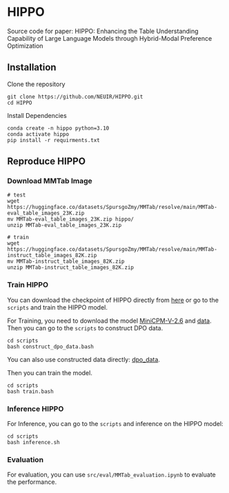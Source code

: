 # HIPPO
Source code for paper: HIPPO: Enhancing the Table Understanding Capability of Large Language Models through Hybrid-Modal Preference Optimization



## Installation

Clone the repository

```
git clone https://github.com/NEUIR/HIPPO.git
cd HIPPO
```

Install Dependencies

```
conda create -n hippo python=3.10
conda activate hippo
pip install -r requirments.txt
```



## Reproduce HIPPO

### Download MMTab Image
```
# test
wget https://huggingface.co/datasets/SpursgoZmy/MMTab/resolve/main/MMTab-eval_table_images_23K.zip
mv MMTab-eval_table_images_23K.zip hippo/
unzip MMTab-eval_table_images_23K.zip

# train
wget https://huggingface.co/datasets/SpursgoZmy/MMTab/resolve/main/MMTab-instruct_table_images_82K.zip
mv MMTab-instruct_table_images_82K.zip
unzip MMTab-instruct_table_images_82K.zip
```



### Train HIPPO

You can download the checkpoint of HIPPO directly from [here](https://huggingface.co/HaolanWang/HIPPO) or go to the ``scripts`` and train the HIPPO model.

For Training, you need to download the model [MiniCPM-V-2.6](https://huggingface.co/openbmb/MiniCPM-V-2_6) and [data](https://drive.google.com/file/d/15H9IRiL2emMQ8mrMthZWQfCTZbBMKtSC/view?usp=sharing). Then you can go to the ``scripts`` to construct DPO data.

```
cd scripts
bash construct_dpo_data.bash
```

You can also use constructed data directly: [dpo_data](https://drive.google.com/file/d/1KrCD9Zrw8-N7KbRYLwvIn7N-3JUTcn5f/view?usp=sharing).

Then you can train the model.

```
cd scripts
bash train.bash
```



### Inference HIPPO

For Inference, you can go to the ``scripts`` and inference on the HIPPO model: 
```
cd scripts
bash inference.sh
```



### Evaluation

For evaluation, you can use ``src/eval/MMTab_evaluation.ipynb`` to evaluate the performance.
